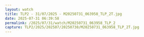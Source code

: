 ```yaml
---
layout: watch
title: TLP2 - 31/07/2025 - M20250731_063958_TLP_2T.jpg
date: 2025-07-31 06:39:58
permalink: /2025/07/31/watch/M20250731_063958_TLP_2
capture: TLP2/2025/202507/20250730/M20250731_063958_TLP_2T.jpg
---
```

